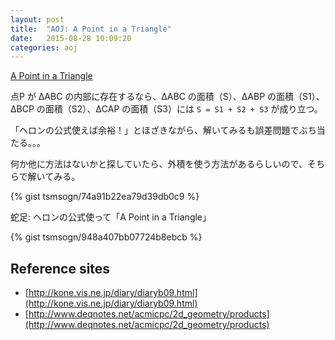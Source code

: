 ```yaml
---
layout: post
title:  "AOJ: A Point in a Triangle"
date:   2015-08-28 10:09:20
categories: aoj
---
```

[A Point in a Triangle](http://judge.u-aizu.ac.jp/onlinejudge/description.jsp?id=0008)

点P が ΔABC の内部に存在するなら、ΔABC の面積（S）、ΔABP の面積（S1）、ΔBCP の面積（S2）、ΔCAP の面積（S3）には `S = S1 + S2 + S3` が成り立つ。

「ヘロンの公式使えば余裕！」とほざきながら、解いてみるも誤差問題でぶち当たる。。。

何か他に方法はないかと探していたら、外積を使う方法があるらしいので、そちらで解いてみる。

{% gist tsmsogn/74a91b22ea79d39db0c9 %}

蛇足: ヘロンの公式使って「A Point in a Triangle」

{% gist tsmsogn/948a407bb07724b8ebcb %}

## Reference sites

- [http://kone.vis.ne.jp/diary/diaryb09.html](http://kone.vis.ne.jp/diary/diaryb09.html)
- [http://www.deqnotes.net/acmicpc/2d_geometry/products](http://www.deqnotes.net/acmicpc/2d_geometry/products)
